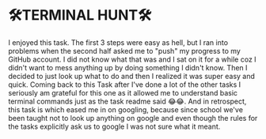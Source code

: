 # :hammer_and_wrench:TERMINAL HUNT:hammer_and_wrench:
I enjoyed this task. The first 3 steps were easy as hell, but I ran into problems when the second half asked me to "push" my progress to my GitHub account. I did not know what that was and I sat on it for a while coz I didn't want to mess anything up by doing something I didn't know. Then I decided to just look up what to do and then I realized it was super easy and quick. Coming back to this Task after I've done a lot of the other tasks I seriously am grateful for this one as it allowed me to understand basic terminal commands just as the task readme said :joy::joy:. And in retrospect, this task is which eased me in on googling, because since school we've been taught not to look up anything on google and even though the rules for the tasks explicitly ask us to google I was not sure what it meant.	
